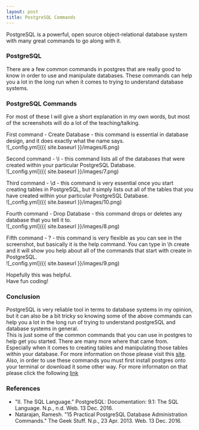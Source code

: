 ```yaml
---
layout: post
title: PostgreSQL Commands
---
```


PostgreSQL is a powerful, open source object-relational database system with many great commands to go along with it.  

### PostgreSQL
There are a few common commands in postgres that are really good to know in order to use and manipulate databases. These commands can help you a lot in the long run when it comes to trying to understand database systems.

### PostgreSQL Commands
For most of these I will give a short explanation in my own words, but most of the screenshots will do a lot of the teaching/talking.  
  
First command - Create Database - this command is essential in database design, and it does exactly what the name says.  
![_config.yml]({{ site.baseurl }}/images/6.png)  
  
Second command - \l - this command lists all of the databases that were created within your particular PostgreSQL Database.  
![_config.yml]({{ site.baseurl }}/images/7.png)  
  
Third command - \d - this command is very essential once you start creating tables in PostgreSQL, but it simply lists out all of the tables that you have created within your particular PostgreSQL Database.  
![_config.yml]({{ site.baseurl }}/images/10.png)  
  
Fourth command - Drop Database - this command drops or deletes any database that you tell it to.  
![_config.yml]({{ site.baseurl }}/images/8.png)  
  
Fifth command - \? - this command is very flexible as you can see in the screenshot, but basically it is the help command. You can type in \h create and it will show you help about all of the commands that start with create in PostgreSQL.  
![_config.yml]({{ site.baseurl }}/images/9.png)  
  
Hopefully this was helpful.  
Have fun coding!

### Conclusion
PostgreSQL is very reliable tool in terms to database systems in my opinion, but it can also be a bit tricky so knowing some of the above commands can help you a lot in the long run of trying to understand postgreSQL and database systems in general.  
This is just some of the common commands that you can use in postgres to help get you started. There are many more where that came from. Especially when it comes to creating tables and manipulating those tables within your database. For more information on those please visit this [site](https://www.postgresql.org/docs/9.1/static/sql.html).  
Also, in order to use these commands you must first install postgres onto your terminal or download it some other way. For more informaton on that please click the following [link](http://jm0nsta96.github.io/postgresSetup)

### References
* "II. The SQL Language." PostgreSQL: Documentation: 9.1: The SQL Language. N.p., n.d. Web. 13 Dec. 2016.
* Natarajan, Ramesh. "15 Practical PostgreSQL Database Administration Commands." The Geek Stuff. N.p., 23 Apr. 2013. Web. 13 Dec. 2016.